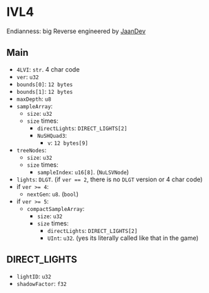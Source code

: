 # IVL4
Endianness: big
Reverse engineered by [JaanDev](https://github.com/JaanDev)

## Main
* `4LVI`: `str`. 4 char code
* `ver`: `u32`
* `bounds[0]`: `12 bytes`
* `bounds[1]`: `12 bytes`
* `maxDepth`: `u8`
* `sampleArray`:
    * `size`: `u32`
    * `size` times:
        * `directLights`: `DIRECT_LIGHTS[2]`
        * `NuSHQuad3`:
            * `v`: `12 bytes[9]`
* `treeNodes`:
    * `size`: `u32`
    * `size` times:
        * `sampleIndex`: `u16[8]`. (`NuLSVNode`)
* `lights`: `DLGT`. (if `ver == 2`, there is no `DLGT` version or 4 char code)
* if `ver >= 4`:
    * `nextGen`: `u8`. (`bool`)
* if `ver >= 5`:
    * `compactSampleArray`:
        * `size`: `u32`
        * `size` times:
            * `directLights`: `DIRECT_LIGHTS[2]`
            * `UInt`: `u32`. (yes its literally called like that in the game)

## DIRECT_LIGHTS
 * `lightID`: `u32`
 * `shadowFactor`: `f32`